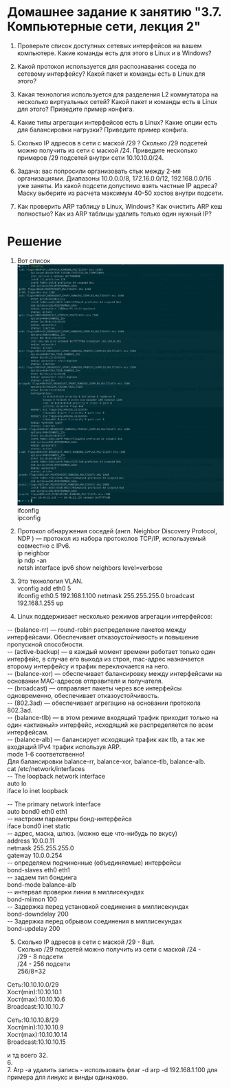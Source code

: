 # Домашнее задание к занятию "3.7. Компьютерные сети, лекция 2"


1.  Проверьте список доступных сетевых интерфейсов на вашем компьютере. Какие команды есть для этого в Linux и в Windows?  

2.  Какой протокол используется для распознавания соседа по сетевому интерфейсу? Какой пакет и команды есть в Linux для этого?  

3.  Какая технология используется для разделения L2 коммутатора на несколько виртуальных сетей? Какой пакет и команды есть в Linux для этого? Приведите пример конфига.  

4.  Какие типы агрегации интерфейсов есть в Linux? Какие опции есть для балансировки нагрузки? Приведите пример конфига.  

5.  Сколько IP адресов в сети с маской /29 ? Сколько /29 подсетей можно получить из сети с маской /24. Приведите несколько примеров /29 подсетей внутри сети 10.10.10.0/24.  

6.  Задача: вас попросили организовать стык между 2-мя организациями. Диапазоны 10.0.0.0/8, 172.16.0.0/12, 192.168.0.0/16 уже заняты. Из какой подсети допустимо взять частные IP адреса? Маску выберите из расчета максимум 40-50 хостов внутри подсети.  

7.  Как проверить ARP таблицу в Linux, Windows? Как очистить ARP кеш полностью? Как из ARP таблицы удалить только один нужный IP?  

# Решение  


1.  Вот список  
![photo](ip.png)  
ifconfig  
ipconfig   



2.  Протокол обнаружения соседей (англ. Neighbor Discovery Protocol, NDP ) — протокол из набора протоколов TCP/IP, используемый совместно с IPv6.  
ip neighbor  
ip ndp -an  
netsh interface ipv6 show neighbors level=verbose  

3.  Это технология VLAN.  
vconfig add eth0 5  
ifconfig eth0.5 192.168.1.100 netmask 255.255.255.0 broadcast 192.168.1.255 up  

4.  Linux поддерживает несколько режимов агрегации интерфейсов:

-- (balance-rr) — round-robin распределение пакетов между интерфейсами. Обеспечивает отказоустойчивость и повышение пропускной способности.  
-- (active-backup) — в каждый момент времени работает только один интерфейс, в случае его выхода из строя, mac-адрес назначается второму интерфейсу и трафик переключается на него.  
-- (balance-xor) — обеспечивает балансировку между интерфейсами на основании MAC-адресов отправителя и получателя.  
-- (broadcast) — отправляет пакеты через все интерфейсы одновременно, обеспечивает отказоустойчивость.  
-- (802.3ad) — обеспечивает агрегацию на основании протокола 802.3ad.  
-- (balance-tlb) — в этом режиме входящий трафик приходит только на один «активный» интерфейс, исходящий же распределяется по всем интерфейсам.  
-- (balance-alb) — балансирует исходящий трафик как tlb, а так же входящий IPv4 трафик используя ARP.  
mode 1-6 соответственно!  
Для балансировки balance-rr, balance-xor, balance-tlb, balance-alb.  
cat /etc/network/interfaces  
-- The loopback network interface  
auto lo  
iface lo inet loopback  

-- The primary network interface  
auto bond0 eth0 eth1  
-- настроим параметры бонд-интерфейса  
iface bond0 inet static  
-- адрес, маска, шлюз. (можно еще что-нибудь по вкусу)  
        address 10.0.0.11  
        netmask 255.255.255.0  
        gateway 10.0.0.254  
        -- определяем подчиненные (объединяемые) интерфейсы  
        bond-slaves eth0 eth1  
        -- задаем тип бондинга  
        bond-mode balance-alb  
        -- интервал проверки линии в миллисекундах  
bond-miimon 100  
        -- Задержка перед установкой соединения в миллисекундах  
bond-downdelay 200  
-- Задержка перед обрывом соединения в миллисекундах  
        bond-updelay 200  

5.  Сколько IP адресов в сети с маской /29 - 8шт.  
Сколько /29 подсетей можно получить из сети с маской /24 -  
/29 - 8 подсети  
/24 - 256 подсети  
256/8=32  

Сеть:10.10.10.0/29  
Хост(min):10.10.10.1  
Хост(max):10.10.10.6  
Broadcast:10.10.10.7  

Сеть:10.10.10.8/29  
Хост(min):10.10.10.9  
Хост(max):10.10.10.14  
Broadcast:10.10.10.15  

и тд всего 32.  
6.  
7.  Arp -a
удалить запись - использовать флаг -d
arp -d 192.168.1.100 для примера
для линукс и винды одинаково.
